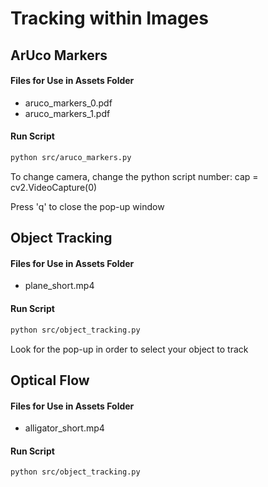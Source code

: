 # Tracking within Images

## ArUco Markers

#### Files for Use in Assets Folder
- aruco_markers_0.pdf
- aruco_markers_1.pdf

#### Run Script
```bash
python src/aruco_markers.py
```

To change camera, change the python script number:
cap = cv2.VideoCapture(0)

Press 'q' to close the pop-up window


## Object Tracking

#### Files for Use in Assets Folder
- plane_short.mp4


#### Run Script
```bash
python src/object_tracking.py
```

Look for the pop-up in order to select your object to track


## Optical Flow

#### Files for Use in Assets Folder
- alligator_short.mp4

#### Run Script
```bash
python src/object_tracking.py
```